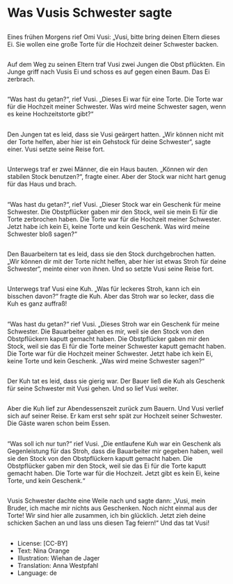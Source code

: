 # Was Vusis Schwester sagte

##
Eines frühen Morgens rief Omi Vusi: „Vusi, bitte bring deinen Eltern dieses Ei. Sie wollen eine große Torte für die Hochzeit deiner Schwester backen.

##
Auf dem Weg zu seinen Eltern traf Vusi zwei Jungen die Obst pflückten. Ein Junge griff nach Vusis Ei und schoss es auf gegen einen Baum. Das Ei zerbrach.

##
“Was hast du getan?“, rief Vusi. „Dieses Ei war für eine Torte. Die Torte war für die Hochzeit meiner Schwester. Was wird meine Schwester sagen, wenn es keine Hochzeitstorte gibt?“

##
Den Jungen tat es leid, dass sie Vusi geärgert hatten. „Wir können nicht mit der Torte helfen, aber hier ist ein Gehstock für deine Schwester“, sagte einer. Vusi setzte seine Reise fort.

##
Unterwegs traf er zwei Männer, die ein Haus bauten. „Können wir den stabilen Stock benutzen?“, fragte einer. Aber der Stock war nicht hart genug für das Haus und brach.

##
“Was hast du getan?“, rief Vusi. „Dieser Stock war ein Geschenk für meine Schwester. Die Obstpflücker gaben mir den Stock, weil sie mein Ei für die Torte zerbrochen haben. Die Torte war für die Hochzeit meiner Schwester. Jetzt habe ich kein Ei, keine Torte und kein Geschenk. Was wird meine Schwester bloß sagen?“

##
Den Bauarbeitern tat es leid, dass sie den Stock durchgebrochen hatten. „Wir können dir mit der Torte nicht helfen, aber hier ist etwas Stroh für deine Schwester“, meinte einer von ihnen. Und so setzte Vusi seine Reise fort.

##
Unterwegs traf Vusi eine Kuh. „Was für leckeres Stroh, kann ich ein bisschen davon?“ fragte die Kuh. Aber das Stroh war so lecker, dass die Kuh es ganz auffraß!

##
“Was hast du getan?“ rief Vusi. „Dieses Stroh war ein Geschenk für meine Schwester. Die Bauarbeiter gaben es mir, weil sie den Stock von den Obstpflückern kaputt gemacht haben. Die Obstpflücker gaben mir den Stock, weil sie das Ei für die Torte meiner Schwester kaputt gemacht haben. Die Torte war für die Hochzeit meiner Schwester. Jetzt habe ich kein Ei, keine Torte und kein Geschenk. „Was wird meine Schwester sagen?“

##
Der Kuh tat es leid, dass sie gierig war. Der Bauer ließ die Kuh als Geschenk für seine Schwester mit Vusi gehen. Und so lief Vusi weiter.

##
Aber die Kuh lief zur Abendessenszeit zurück zum Bauern. Und Vusi verlief sich auf seiner Reise. Er kam erst sehr spät zur Hochzeit seiner Schwester. Die Gäste waren schon beim Essen.

##
“Was soll ich nur tun?“ rief Vusi. „Die entlaufene Kuh war ein Geschenk als Gegenleistung für das Stroh, dass die Bauarbeiter mir gegeben haben, weil sie den Stock von den Obstpflückern kaputt gemacht haben. Die Obstpflücker gaben mir den Stock, weil sie das Ei für die Torte kaputt gemacht haben. Die Torte war für die Hochzeit. Jetzt gibt es kein Ei, keine Torte, und kein Geschenk.“

##
Vusis Schwester dachte eine Weile nach und sagte dann: „Vusi, mein Bruder, ich mache mir nichts aus Geschenken. Noch nicht einmal aus der Torte! Wir sind hier alle zusammen, ich bin glücklich. Jetzt zieh deine schicken Sachen an und lass uns diesen Tag feiern!“ Und das tat Vusi!

##
* License: [CC-BY]
* Text: Nina Orange
* Illustration: Wiehan de Jager
* Translation: Anna Westpfahl
* Language: de
